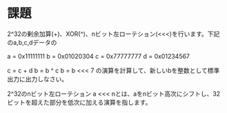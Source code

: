 # 課題
2^32の剰余加算(+)、XOR(^)、nビット左ローテション(<<<)を行います。下記のa,b,c,dデータの

  a = 0x11111111
  b = 0x01020304
  c = 0x77777777
  d = 0x01234567

c = c + d
b = b ^ c
b = b <<< 7
の演算を計算して、新しいbを整数として標準出力に出力しなさい。

2^32のnビット左ローテション a <<< nとは、aをnビット高次にシフトし、32ビットを超えた部分を低次に加える演算を指します。
